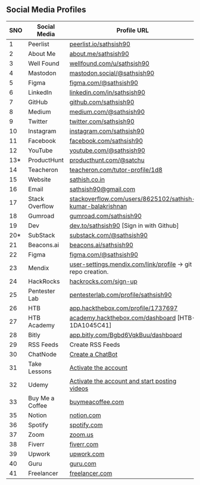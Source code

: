 ## Social Media Profiles

| SNO | Social Media | Profile URL |
|-----|--------------|-------------|
| 1   | Peerlist      | [peerlist.io/sathsish90](https://peerlist.io/sathsish90) |
| 2   | About Me      | [about.me/sathsish90](https://about.me/sathsish90) |
| 3   | Well Found    | [wellfound.com/u/sathsish90](https://wellfound.com/u/sathsish90) |
| 4   | Mastodon      | [mastodon.social/@sathsish90](https://mastodon.social/@sathsish90) |
| 5   | Figma         | [figma.com/@sathsish90](https://www.figma.com/@sathsish90) |
| 6   | LinkedIn      | [linkedin.com/in/sathsish90](https://www.linkedin.com/in/sathsish90) |
| 7   | GitHub        | [github.com/sathsish90](https://github.com/sathsish90) |
| 8   | Medium        | [medium.com/@sathsish90](https://medium.com/@sathsish90) |
| 9   | Twitter       | [twitter.com/sathsish90](https://twitter.com/sathsish90) |
| 10  | Instagram     | [instagram.com/sathsish90](https://www.instagram.com/sathsish90) |
| 11  | Facebook      | [facebook.com/sathsish90](https://www.facebook.com/sathsish90) |
| 12  | YouTube       | [youtube.com/@sathsish90](https://www.youtube.com/@sathsish90) |
| 13* | ProductHunt   | [producthunt.com/@satchu](https://www.producthunt.com/@satchu) |
| 14  | Teacheron     | [teacheron.com/tutor-profile/1d8](https://www.teacheron.com/tutor-profile/1d8) |
| 15  | Website       | [sathish.co.in](https://sathish.co.in/) |
| 16  | Email         | sathsish90@gmail.com |
| 17   | Stack Overflow | [stackoverflow.com/users/8625102/sathish-kumar-balakrishnan](https://stackoverflow.com/users/8625102/sathish-kumar-balakrishnan) |
| 18   | Gumroad       | [gumroad.com/sathsish90](https://sathsish90.gumroad.com/) |
| 19   | Dev           | [dev.to/sathsish90](https://dev.to/sathsish90/) [Sign in with Github] |
| 20* | SubStack      | [substack.com/@sathsish90](https://substack.com/@sathsish90) |
| 21   | Beacons.ai    | [beacons.ai/sathsish90](https://beacons.ai/sathsish90) |
| 22   | Figma         | [figma.com/@sathsish90](https://www.figma.com/@sathsish90) |
| 23   | Mendix        | [user-settings.mendix.com/link/profile](https://user-settings.mendix.com/link/profile) -> git repo creation. |
| 24   | HackRocks      | [hackrocks.com/sign-up](https://hackrocks.com/sign-up) |
| 25   | Pentester Lab  | [pentesterlab.com/profile/sathsish90](https://pentesterlab.com/profile/sathsish90) |
| 26   | HTB           | [app.hackthebox.com/profile/1737697](https://app.hackthebox.com/profile/1737697) |
| 27   | HTB Academy   | [academy.hackthebox.com/dashboard](https://academy.hackthebox.com/dashboard) [HTB-1DA1045C41] |
| 28   | Bitly         | [app.bitly.com/Bgbd6VqkBuu/dashboard](https://app.bitly.com/Bgbd6VqkBuu/dashboard/) |
| 29   | RSS Feeds      | Create RSS Feeds |
| 30   | ChatNode      | [Create a ChatBot](#) |
| 31   | Take Lessons   | [Activate the account](#) |
| 32   | Udemy         | [Activate the account and start posting videos](#) |
| 33   | Buy Me a Coffee | [buymeacoffee.com](https://buymeacoffee.com/) |
| 35   | Notion          | [notion.com](https://www.notion.com/) |
| 36   | Spotify         | [spotify.com](https://www.spotify.com/) |
| 37   | Zoom            | [zoom.us](https://zoom.us/) |
| 38   | Fiverr          | [fiverr.com](https://www.fiverr.com/) |
| 39   | Upwork          | [upwork.com](https://www.upwork.com/) |
| 40   | Guru            | [guru.com](https://www.guru.com/) |
| 41   | Freelancer      | [freelancer.com](https://www.freelancer.com/) |



